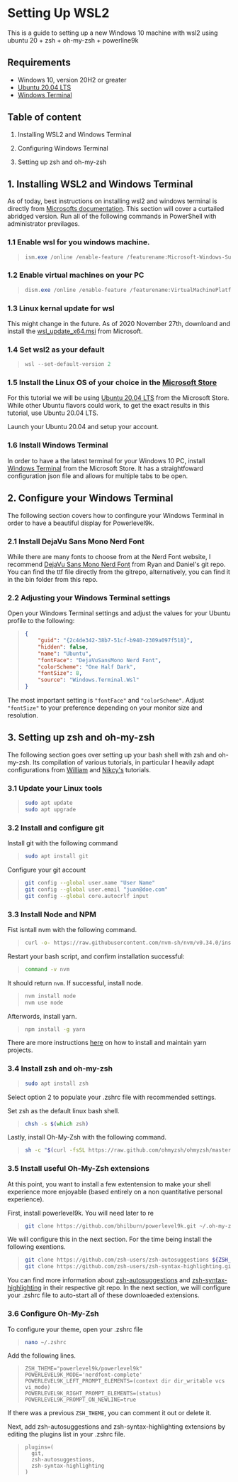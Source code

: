 # Setting Up WSL2

This is a guide to setting up a new Windows 10 machine with wsl2 using ubuntu 20 + zsh + oh-my-zsh + powerline9k

## Requirements

* Windows 10, version 20H2 or greater
* [Ubuntu 20.04 LTS](https://www.microsoft.com/en-us/p/ubuntu/9nblggh4msv6?activetab=pivot:overviewtab&atc=true)
* [Windows Terminal](https://www.microsoft.com/en-us/p/windows-terminal/9n0dx20hk701?activetab=pivot:overviewtab&atc=true&rtc=1)

## Table of content

1. Installing WSL2 and Windows Terminal

2. Configuring Windows Terminal

3. Setting up zsh and oh-my-zsh

## 1. Installing WSL2 and Windows Terminal

As of today, best instructions on installing wsl2 and windows terminal is directly from [Microsofts documentation](https://docs.microsoft.com/en-us/windows/wsl/install-win10). This section will cover a curtailed abridged version. Run all of the following commands in PowerShell with administrator previlages.

### 1.1 Enable wsl for you windows machine.

> ```powershell
> ism.exe /online /enable-feature /featurename:Microsoft-Windows-Subsystem-Linux /all /norestart
> ```

### 1.2 Enable virtual machines on your PC

> ```powershell
> dism.exe /online /enable-feature /featurename:VirtualMachinePlatform /all /norestart
> ```

### 1.3 Linux kernal update for wsl

This might change in the future.  As of 2020 November 27th, downloand and install the [wsl_update_x64.msi](https://wslstorestorage.blob.core.windows.net/wslblob/wsl_update_x64.msi) from Microsoft.

### 1.4 Set wsl2 as your default

> ```powershell
> wsl --set-default-version 2
> ```

### 1.5 Install the Linux OS of your choice in the [Microsoft Store](https://aka.ms/wslstore)

For this tutorial we will be using [Ubuntu 20.04 LTS](https://www.microsoft.com/store/apps/9n6svws3rx71) from the Microsoft Store. While other Ubuntu flavors could work, to get the exact results in this tutorial, use Ubuntu 20.04 LTS.

Launch your Ubuntu 20.04 and setup your account.

### 1.6 Install Windows Terminal

In order to have a the latest terminal for your Windows 10 PC, install [Windows Terminal](https://www.microsoft.com/en-us/p/windows-terminal/9n0dx20hk701?activetab=pivot:overviewtab&atc=true&rtc=1) from the Microsoft Store. It has a straightfoward configuration json file and allows for multiple tabs to be open.

## 2. Configure your Windows Terminal

The following section covers how to confingure your Windows Terminal in order to have a beautiful display for Powerlevel9k.

### 2.1 Install DejaVu Sans Mono Nerd Font

While there are many fonts to choose from at the Nerd Font website, I recommend [DejaVu Sans Mono Nerd Font](https://github.com/ryanoasis/nerd-fonts/blob/master/patched-fonts/DejaVuSansMono/Regular/complete/DejaVu%20Sans%20Mono%20Nerd%20Font%20Complete.ttf) from Ryan and Daniel's git repo. You can find the ttf file directly from the gitrepo, alternatively, you can find it in the bin folder from this repo.  

### 2.2 Adjusting your Windows Terminal settings

Open your Windows Terminal settings and adjust the values for your Ubuntu profile to the following:

> ```json
> {
>     "guid": "{2c4de342-38b7-51cf-b940-2309a097f518}",
>     "hidden": false,
>     "name": "Ubuntu",
>     "fontFace": "DejaVuSansMono Nerd Font",
>     "colorScheme": "One Half Dark",
>     "fontSize": 8,
>     "source": "Windows.Terminal.Wsl"
> }
> ```

The most important setting is `"fontFace"` and `"colorScheme"`. Adjust `"fontSize"` to your preference depending on your monitor size and resolution.

## 3. Setting up zsh and oh-my-zsh

The following section goes over setting up your bash shell with zsh and oh-my-zsh.  Its  compilation of various tutorials, in particular I heavily adapt configurations from [William](https://twasa.ml/post/wsl/) and [Nikcy's](https://nickymeuleman.netlify.app/blog/linux-on-windows-wsl2-zsh-docker) tutorials.

### 3.1 Update your Linux tools

> ```zsh
> sudo apt update
> sudo apt upgrade
> ```

### 3.2 Install and configure git

Install git with the following command

> ```zsh
> sudo apt install git
> ```

Configure your git account

> ```zsh
> git config --global user.name "User Name"
> git config --global user.email "juan@doe.com"
> git config --global core.autocrlf input
> ```

### 3.3 Install Node and NPM

Fist isntall nvm with the following command.

> ```zsh
> curl -o- https://raw.githubusercontent.com/nvm-sh/nvm/v0.34.0/install.sh | bash
> ```

Restart your bash script, and confirm installation successful:

> ```zsh
> command -v nvm
> ```

It should return ```nvm```.  If successful, install node.

> ```zsh
> nvm install node
> nvm use node
> ```

Afterwords, install yarn.

> ```zsh
> npm install -g yarn
> ```

There are more instructions [here](https://yarnpkg.com/getting-started/install) on how to install and maintain yarn projects.

### 3.4 Install zsh and oh-my-zsh

> ```zsh
> sudo apt install zsh
> ```

Select option 2 to populate your .zshrc file with recommended settings.

Set zsh as the default linux bash shell.

> ```zsh
> chsh -s $(which zsh)
> ```

Lastly, install Oh-My-Zsh with the following command.

> ```zsh
> sh -c "$(curl -fsSL https://raw.github.com/ohmyzsh/ohmyzsh/master/tools/install.sh)"
>

### 3.5 Install useful Oh-My-Zsh extensions

At this point, you want to install a few extentension to make your shell experience more enjoyable (based entirely on a non quantitative personal experience).

First, install powerlevel9k. You will need later to re

> ```zsh
> git clone https://github.com/bhilburn/powerlevel9k.git ~/.oh-my-zsh/custom/themes/powerlevel9k
> ```

We will configure this in the next section. For the time being install the following exentions.

> ```zsh
> git clone https://github.com/zsh-users/zsh-autosuggestions ${ZSH_CUSTOM:-~/.oh-my-zsh/custom}/plugins/zsh-autosuggestions
> git clone https://github.com/zsh-users/zsh-syntax-highlighting.git ${ZSH_CUSTOM:-~/.oh-my-zsh/custom}/plugins/zsh-syntax-highlighting
> ```

You can find more information about [zsh-autosuggestions](https://github.com/zsh-users/zsh-autosuggestions/blob/master/INSTALL.md) and [zsh-syntax-highlighting](https://github.com/zsh-users/zsh-syntax-highlighting/blob/master/INSTALL.md) in their respective git repo.  In the next section, we will configure your .zshrc file to auto-start all of these downloaeded extensions.

### 3.6 Configure Oh-My-Zsh

To configure your theme, open your .zshrc file

> ```zsh
> nano ~/.zshrc
> ```

Add the following lines.

> ```vi
> ZSH_THEME="powerlevel9k/powerlevel9k"
> POWERLEVEL9K_MODE='nerdfont-complete'
> POWERLEVEL9K_LEFT_PROMPT_ELEMENTS=(context dir dir_writable vcs vi_mode)
> POWERLEVEL9K_RIGHT_PROMPT_ELEMENTS=(status)
> POWERLEVEL9K_PROMPT_ON_NEWLINE=true
> ```

If there was a previous `ZSH_THEME`, you can comment it out or delete it.

Next, add zsh-autosuggestions and zsh-syntax-highlighting extensions by editing the plugins list in your .zshrc file.

> ```vi
> plugins=(
>   git,
>   zsh-autosuggestions,
>   zsh-syntax-highlighting
> )
> ```
